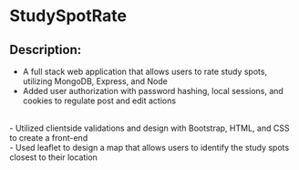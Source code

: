 # StudySpotRate

## Description: <br>

- A full stack web application that allows users to rate study spots, utilizing MongoDB, Express, and Node <br>
- Added user authorization with password hashing, local sessions, and cookies to regulate post and edit actions
 <br>
- Utilized clientside validations and design with Bootstrap, HTML, and CSS to create a front-end
  <br>
- Used leaflet to design a map that allows users to identify the study spots closest to their location
